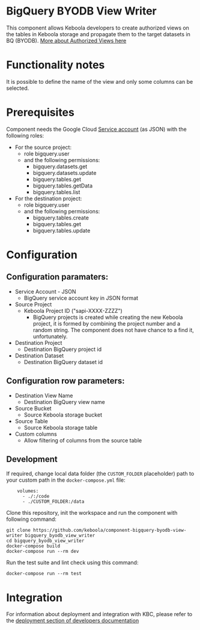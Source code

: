 BigQuery BYODB View Writer
=============

This component allows Keboola developers to create authorized views on the tables in Keboola storage and propagate them to the target datasets in BQ (BYODB). [More about Authorized Views here](https://cloud.google.com/bigquery/docs/authorized-views)


Functionality notes
===================

It is possible to define the name of the view and only some columns can be selected.

Prerequisites
=============

Component needs the Google Cloud [Service account](https://cloud.google.com/iam/docs/service-accounts-create#console) (as JSON) with the following roles:
- For the source project: 
    - role bigquery.user
    - and the following permissions:
        - bigquery.datasets.get
        - bigquery.datasets.update
        - bigquery.tables.get
        - bigquery.tables.getData
        - bigquery.tables.list
- For the destination project:
  - role bigquery.user
  - and the following permissions:
      - bigquery.tables.create
      - bigquery.tables.get
      - bigquery.tables.update


Configuration
=============

Configuration paramaters:
-------
- Service Account - JSON
  - BigQuery service account key in JSON format
- Source Project
  - Keboola Project ID ("sapi-XXXX-ZZZZ")
    - BigQuery projects is created while creating the new Keboola project, it is formed by combining the project number and a random string. The component does not have chance to a find it, unfortunately.
- Destination Project
  - Destination BigQuery project id
- Destination Dataset
  - Destination BigQuery dataset id

Configuration row parameters:
-------
- Destination View Name
  - Destination BigQuery view name
- Source Bucket
  - Source Keboola storage bucket 
- Source Table
  - Source Keboola storage table
- Custom columns
  - Allow filtering of columns from the source table

Development
-----------

If required, change local data folder (the `CUSTOM_FOLDER` placeholder) path to
your custom path in the `docker-compose.yml` file:

~~~~~~~~~~~~~~~~~~~~~~~~~~~~~~~~~~~~~~~~~~~~~~~~~~~~~~~~~~~~~~~~~~~~~~~~~~~~~~~~
    volumes:
      - ./:/code
      - ./CUSTOM_FOLDER:/data
~~~~~~~~~~~~~~~~~~~~~~~~~~~~~~~~~~~~~~~~~~~~~~~~~~~~~~~~~~~~~~~~~~~~~~~~~~~~~~~~

Clone this repository, init the workspace and run the component with following
command:

~~~~~~~~~~~~~~~~~~~~~~~~~~~~~~~~~~~~~~~~~~~~~~~~~~~~~~~~~~~~~~~~~~~~~~~~~~~~~~~~
git clone https://github.com/keboola/component-bigquery-byodb-view-writer bigquery_byodb_view_writer
cd bigquery_byodb_view_writer
docker-compose build
docker-compose run --rm dev
~~~~~~~~~~~~~~~~~~~~~~~~~~~~~~~~~~~~~~~~~~~~~~~~~~~~~~~~~~~~~~~~~~~~~~~~~~~~~~~~

Run the test suite and lint check using this command:

~~~~~~~~~~~~~~~~~~~~~~~~~~~~~~~~~~~~~~~~~~~~~~~~~~~~~~~~~~~~~~~~~~~~~~~~~~~~~~~~
docker-compose run --rm test
~~~~~~~~~~~~~~~~~~~~~~~~~~~~~~~~~~~~~~~~~~~~~~~~~~~~~~~~~~~~~~~~~~~~~~~~~~~~~~~~

Integration
===========

For information about deployment and integration with KBC, please refer to the
[deployment section of developers
documentation](https://developers.keboola.com/extend/component/deployment/)
